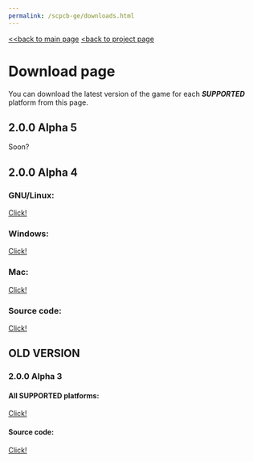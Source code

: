 ```yaml
---
permalink: /scpcb-ge/downloads.html
---
```

[<<back to main page](/index) [<back to project page](/scpcb-ge)
# Download page
You can download the latest version of the game for each ***SUPPORTED*** platform from this page.

## 2.0.0 Alpha 5
Soon?

## 2.0.0 Alpha 4
### GNU/Linux:
[Click!](https://github.com/MUGENSonic/SCP-Containment-Breach-Godot-Edition/releases/download/200a4/SCPCBGEv200a4.x86_64)

### Windows:
[Click!](https://github.com/MUGENSonic/SCP-Containment-Breach-Godot-Edition/releases/download/200a4/SCPCBGEv100a4.exe)

### Mac:
[Click!](https://github.com/MUGENSonic/SCP-Containment-Breach-Godot-Edition/releases/download/200a4/SCPCBGEv100a4.zip)

### Source code:
[Click!](https://github.com/MUGENSonic/SCP-Containment-Breach-Godot-Edition/archive/refs/tags/200a4.zip)


## OLD VERSION
### 2.0.0 Alpha 3
#### All **SUPPORTED** platforms:
[Click!](https://github.com/MUGENSonic/SCP-Containment-Breach-Godot-Edition/releases/download/2.0.0-a3/SCP.CB-Godot.Edition.version.2.0.0-alpha.3.7z)

#### Source code:
[Click!](https://github.com/MUGENSonic/SCP-Containment-Breach-Godot-Edition/archive/refs/tags/2.0.0-a3.zip)
